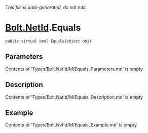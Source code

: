 *This file is auto-generated, do not edit.*

# [Bolt.NetId](Types/Bolt.NetId.md).Equals
`public virtual bool Equals(object obj)`
## Parameters
Contents of 'Types/Bolt.NetId/M/Equals_Parameters.md' is empty
## Description
Contents of 'Types/Bolt.NetId/M/Equals_Description.md' is empty
## Example
Contents of 'Types/Bolt.NetId/M/Equals_Example.md' is empty
